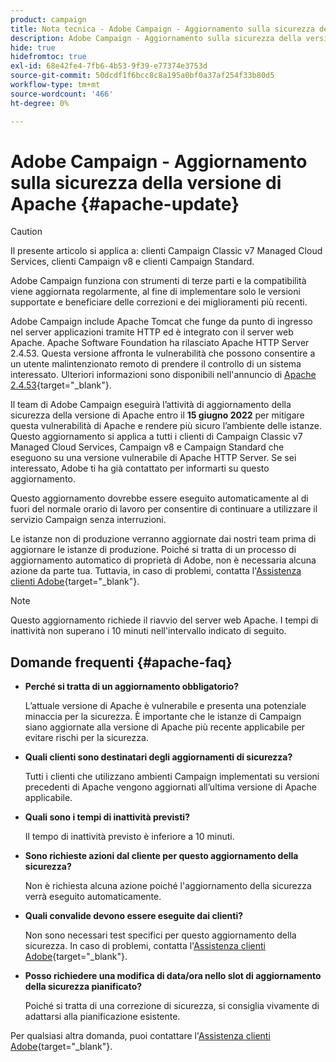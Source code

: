 ```yaml
---
product: campaign
title: Nota tecnica - Adobe Campaign - Aggiornamento sulla sicurezza della versione di Apache
description: Adobe Campaign - Aggiornamento sulla sicurezza della versione di Apache
hide: true
hidefromtoc: true
exl-id: 68e42fe4-7fb6-4b53-9f39-e77374e3753d
source-git-commit: 50dcdf1f6bcc8c8a195a0bf0a37af254f33b80d5
workflow-type: tm+mt
source-wordcount: '466'
ht-degree: 0%

---
```


# Adobe Campaign - Aggiornamento sulla sicurezza della versione di Apache {#apache-update}

>[!CAUTION]
>Il presente articolo si applica a: clienti Campaign Classic v7 Managed Cloud Services, clienti Campaign v8 e clienti Campaign Standard.

Adobe Campaign funziona con strumenti di terze parti e la compatibilità viene aggiornata regolarmente, al fine di implementare solo le versioni supportate e beneficiare delle correzioni e dei miglioramenti più recenti.

Adobe Campaign include Apache Tomcat che funge da punto di ingresso nel server applicazioni tramite HTTP ed è integrato con il server web Apache. Apache Software Foundation ha rilasciato Apache HTTP Server 2.4.53. Questa versione affronta le vulnerabilità che possono consentire a un utente malintenzionato remoto di prendere il controllo di un sistema interessato. Ulteriori informazioni sono disponibili nell&#39;annuncio di [Apache 2.4.53](https://downloads.apache.org/httpd/Announcement2.4.html){target="_blank"}.

Il team di Adobe Campaign eseguirà l’attività di aggiornamento della sicurezza della versione di Apache entro il **15 giugno 2022** per mitigare questa vulnerabilità di Apache e rendere più sicuro l’ambiente delle istanze. Questo aggiornamento si applica a tutti i clienti di Campaign Classic v7 Managed Cloud Services, Campaign v8 e Campaign Standard che eseguono su una versione vulnerabile di Apache HTTP Server. Se sei interessato, Adobe ti ha già contattato per informarti su questo aggiornamento.

Questo aggiornamento dovrebbe essere eseguito automaticamente al di fuori del normale orario di lavoro per consentire di continuare a utilizzare il servizio Campaign senza interruzioni.

Le istanze non di produzione verranno aggiornate dai nostri team prima di aggiornare le istanze di produzione. Poiché si tratta di un processo di aggiornamento automatico di proprietà di Adobe, non è necessaria alcuna azione da parte tua. Tuttavia, in caso di problemi, contatta l&#39;[Assistenza clienti Adobe](https://experienceleague.adobe.com/?support-solution=Campaign#support){target="_blank"}.


>[!NOTE]
>Questo aggiornamento richiede il riavvio del server web Apache. I tempi di inattività non superano i 10 minuti nell&#39;intervallo indicato di seguito.
> 

## Domande frequenti {#apache-faq}

* **Perché si tratta di un aggiornamento obbligatorio?**

  L’attuale versione di Apache è vulnerabile e presenta una potenziale minaccia per la sicurezza. È importante che le istanze di Campaign siano aggiornate alla versione di Apache più recente applicabile per evitare rischi per la sicurezza.


* **Quali clienti sono destinatari degli aggiornamenti di sicurezza?**

  Tutti i clienti che utilizzano ambienti Campaign implementati su versioni precedenti di Apache vengono aggiornati all’ultima versione di Apache applicabile.

* **Quali sono i tempi di inattività previsti?**

  Il tempo di inattività previsto è inferiore a 10 minuti.

* **Sono richieste azioni dal cliente per questo aggiornamento della sicurezza?**

  Non è richiesta alcuna azione poiché l&#39;aggiornamento della sicurezza verrà eseguito automaticamente.

* **Quali convalide devono essere eseguite dai clienti?**

  Non sono necessari test specifici per questo aggiornamento della sicurezza. In caso di problemi, contatta l&#39;[Assistenza clienti Adobe](https://experienceleague.adobe.com/?support-solution=Campaign#support){target="_blank"}.


* **Posso richiedere una modifica di data/ora nello slot di aggiornamento della sicurezza pianificato?**

  Poiché si tratta di una correzione di sicurezza, si consiglia vivamente di adattarsi alla pianificazione esistente.


Per qualsiasi altra domanda, puoi contattare l&#39;[Assistenza clienti Adobe](https://experienceleague.adobe.com/?support-solution=Campaign#support){target="_blank"}.
